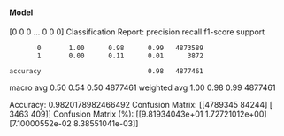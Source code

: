 #### Model
[0 0 0 ... 0 0 0]
Classification Report:
              precision    recall  f1-score   support

           0       1.00      0.98      0.99   4873589
           1       0.00      0.11      0.01      3872

    accuracy                           0.98   4877461
   macro avg       0.50      0.54      0.50   4877461
weighted avg       1.00      0.98      0.99   4877461

Accuracy: 0.9820178982466492
Confusion Matrix:
[[4789345   84244]
 [   3463     409]]
Confusion Matrix (%):
[[9.81934043e+01 1.72721012e+00]
 [7.10000552e-02 8.38551041e-03]]
